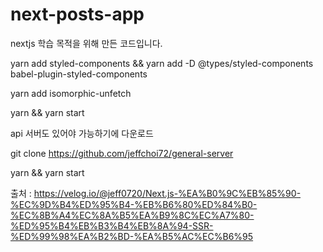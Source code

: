 # next-posts-app
nextjs 학습 목적을 위해 만든 코드입니다.


yarn add styled-components && yarn add -D @types/styled-components babel-plugin-styled-components

yarn add isomorphic-unfetch

yarn && yarn start


api 서버도 있어야 가능하기에 다운로드

git clone https://github.com/jeffchoi72/general-server

yarn && yarn start

출처 : https://velog.io/@jeff0720/Next.js-%EA%B0%9C%EB%85%90-%EC%9D%B4%ED%95%B4-%EB%B6%80%ED%84%B0-%EC%8B%A4%EC%8A%B5%EA%B9%8C%EC%A7%80-%ED%95%B4%EB%B3%B4%EB%8A%94-SSR-%ED%99%98%EA%B2%BD-%EA%B5%AC%EC%B6%95

